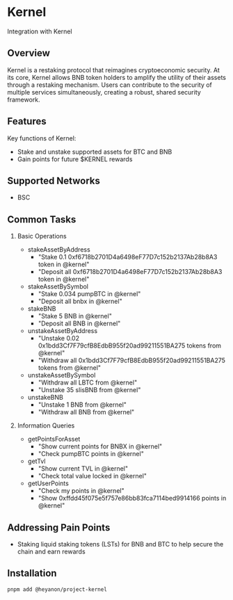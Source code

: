 # Kernel

Integration with Kernel


## Overview

Kernel is a restaking protocol that reimagines cryptoeconomic security. 
At its core, Kernel allows BNB token holders to amplify the utility of their assets through a restaking mechanism. 
Users can contribute to the security of multiple services simultaneously, creating a robust, shared security framework.

## Features

Key functions of Kernel:
- Stake and unstake supported assets for BTC and BNB
- Gain points for future $KERNEL rewards

## Supported Networks

- BSC

## Common Tasks

1. Basic Operations
   - stakeAssetByAddress
      - "Stake 0.1 0xf6718b2701D4a6498eF77D7c152b2137Ab28b8A3 token in @kernel"
      - "Deposit all 0xf6718b2701D4a6498eF77D7c152b2137Ab28b8A3 token in @kernel"
   - stakeAssetBySymbol
      - "Stake 0.034 pumpBTC in @kernel"
      - "Deposit all bnbx in @kernel"
   - stakeBNB
      - "Stake 5 BNB in @kernel"
      - "Deposit all BNB in @kernel"
   - unstakeAssetByAddress
      - "Unstake 0.02 0x1bdd3Cf7F79cfB8EdbB955f20ad99211551BA275 tokens from @kernel"
      - "Withdraw all 0x1bdd3Cf7F79cfB8EdbB955f20ad99211551BA275 tokens from @kernel"
   - unstakeAssetBySymbol
      - "Withdraw all LBTC from @kernel"
      - "Unstake 35 slisBNB from @kernel"
   - unstakeBNB
      - "Unstake 1 BNB from @kernel"
      - "Withdraw all BNB from @kernel"

2. Information Queries
   - getPointsForAsset
      - "Show current points for BNBX in @kernel"
      - "Check pumpBTC points in @kernel"
   - getTvl
      - "Show current TVL in @kernel"
      - "Check total value locked in @kernel"
   - getUserPoints
      - "Check my points in @kernel"
      - "Show 0xffdd45f075e5f757e86bb83fca7114bed9914166 points in @kernel"


## Addressing Pain Points

- Staking liquid staking tokens (LSTs) for BNB and BTC to help secure the chain and earn rewards

## Installation

```bash
pnpm add @heyanon/project-kernel
```

